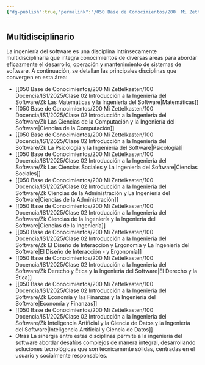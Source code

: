 ```yaml
---
{"dg-publish":true,"permalink":"/050 Base de Conocimientos/200  Mi Zettelkasten/100 Docencia/IS1/2025/Clase 02 Introducción a la Ingeniería del Software/Zk Carácter Multidisciplinario de la Ingeniería del Software/","tags":["ingenieríaDelSoftware"]}
---
```


## Multidisciplinario
La ingeniería del software es una disciplina intrínsecamente multidisciplinaria que integra conocimientos de diversas áreas para abordar eficazmente el desarrollo, operación y mantenimiento de sistemas de software. A continuación, se detallan las principales disciplinas que convergen en esta área:
- [[050 Base de Conocimientos/200  Mi Zettelkasten/100 Docencia/IS1/2025/Clase 02 Introducción a la Ingeniería del Software/Zk Las Matemáticas y la Ingeniería del Software\|Matemáticas]]
- [[050 Base de Conocimientos/200  Mi Zettelkasten/100 Docencia/IS1/2025/Clase 02 Introducción a la Ingeniería del Software/Zk Las Ciencias de la Computación y la Ingeniería del Software\|Ciencias de la Computación]]
- [[050 Base de Conocimientos/200  Mi Zettelkasten/100 Docencia/IS1/2025/Clase 02 Introducción a la Ingeniería del Software/Zk La Psicología y la Ingeniería del Software\|Psicología]]
- [[050 Base de Conocimientos/200  Mi Zettelkasten/100 Docencia/IS1/2025/Clase 02 Introducción a la Ingeniería del Software/Zk Las Ciencias Sociales y La Ingeniería del Software\|Ciencias Sociales]]
- [[050 Base de Conocimientos/200  Mi Zettelkasten/100 Docencia/IS1/2025/Clase 02 Introducción a la Ingeniería del Software/Zk Ciencias de la Administración y La Ingeniería del Software\|Ciencias de la Administración]]
- [[050 Base de Conocimientos/200  Mi Zettelkasten/100 Docencia/IS1/2025/Clase 02 Introducción a la Ingeniería del Software/Zk Ciencias de la Ingeniería y la Ingeniería del Software\|Ciencias de la Ingeniería]]
- [[050 Base de Conocimientos/200  Mi Zettelkasten/100 Docencia/IS1/2025/Clase 02 Introducción a la Ingeniería del Software/Zk El Diseño de Interacción y Ergonomía y La Ingeniería del Software\|El Diseño de Interacción - y Ergonomía]]
- [[050 Base de Conocimientos/200  Mi Zettelkasten/100 Docencia/IS1/2025/Clase 02 Introducción a la Ingeniería del Software/Zk Derecho y Ética y la Ingeniería del Software\|El Derecho y la Ética]]
- [[050 Base de Conocimientos/200  Mi Zettelkasten/100 Docencia/IS1/2025/Clase 02 Introducción a la Ingeniería del Software/Zk Economía y las Finanzas y la Ingeniería del Software\|Economía y Finanzas]]
- [[050 Base de Conocimientos/200  Mi Zettelkasten/100 Docencia/IS1/2025/Clase 02 Introducción a la Ingeniería del Software/Zk Inteligencia Artificial y la Ciencia de Datos y la Ingeniería del Software\|Inteligencia Artificial y Ciencia de Datos]]
- Otras
La sinergia entre estas disciplinas permite a la ingeniería del software abordar desafíos complejos de manera integral, desarrollando soluciones tecnológicas que son técnicamente sólidas, centradas en el usuario y socialmente responsables.
